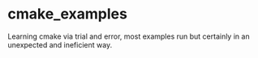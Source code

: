 # cmake_examples

Learning cmake via trial and error, most examples run but certainly in an unexpected and ineficient way.
